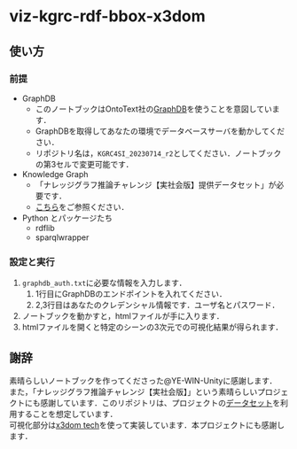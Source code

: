 # viz-kgrc-rdf-bbox-x3dom

## 使い方

### 前提
- GraphDB
  - このノートブックはOntoText社の[GraphDB](https://graphdb.ontotext.com/)を使うことを意図しています．
  - GraphDBを取得してあなたの環境でデータベースサーバを動かしてください．
  - リポジトリ名は，`KGRC4SI_20230714_r2`としてください．ノートブックの第3セルで変更可能です．
- Knowledge Graph
  - 「ナレッジグラフ推論チャレンジ【実社会版】提供データセット」が必要です．
  - [こちら]((https://github.com/KnowledgeGraphJapan/KGRC-RDF/tree/kgrc4si))をご参照ください．
- Python とパッケージたち
  - rdflib
  - sparqlwrapper

### 設定と実行
1. `graphdb_auth.txt`に必要な情報を入力します．
   1. 1行目にGraphDBのエンドポイントを入れてください．
   2. 2,3行目はあなたのクレデンシャル情報です．ユーザ名とパスワード．
2. ノートブックを動かすと，htmlファイルが手に入ります．
4. htmlファイルを開くと特定のシーンの3次元での可視化結果が得られます．

## 謝辞
素晴らしいノートブックを作ってくださった@YE-WIN-Unityに感謝します．  
また，「ナレッジグラフ推論チャレンジ【実社会版】」という素晴らしいプロジェクトにも感謝しています．このリポジトリは、プロジェクトの[データセット](https://github.com/KnowledgeGraphJapan/KGRC-RDF/tree/kgrc4si)を利用することを想定しています．  
可視化部分は[x3dom tech](https://www.x3dom.org/)を使って実装しています．本プロジェクトにも感謝します．